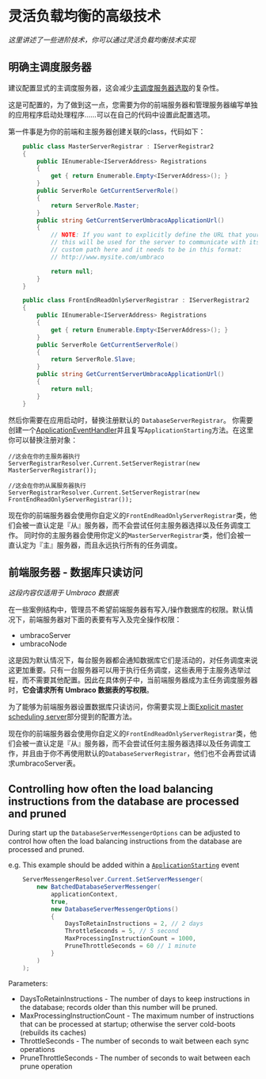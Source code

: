 # 灵活负载均衡的高级技术 #

_这里讲述了一些进阶技术，你可以通过灵活负载均衡技术实现_

## 明确主调度服务器 ##

建议配置显式的主调度服务器，这会减少[主调度服务器选取](flexible.md#scheduling-and-master-election)的复杂性。

这是可配置的，为了做到这一点，您需要为你的前端服务器和管理服务器编写单独的应用程序启动处理程序……可以在自己的代码中设置此配置选项。

第一件事是为你的前端和主服务器创建关联的class，代码如下：

```csharp
	public class MasterServerRegistrar : IServerRegistrar2
	{
		public IEnumerable<IServerAddress> Registrations
		{
			get { return Enumerable.Empty<IServerAddress>(); }
		}
		public ServerRole GetCurrentServerRole()
		{
			return ServerRole.Master;
		}
		public string GetCurrentServerUmbracoApplicationUrl()
		{
			// NOTE: If you want to explicitly define the URL that your application is running on,
			// this will be used for the server to communicate with itself, you can return the 
			// custom path here and it needs to be in this format:
			// http://www.mysite.com/umbraco

			return null;
		}
	}

	public class FrontEndReadOnlyServerRegistrar : IServerRegistrar2
	{
		public IEnumerable<IServerAddress> Registrations
		{
			get { return Enumerable.Empty<IServerAddress>(); }
		}        
		public ServerRole GetCurrentServerRole()
		{
			return ServerRole.Slave;
		}        
		public string GetCurrentServerUmbracoApplicationUrl()
		{
			return null;
		}
	}
```


然后你需要在应用启动时，替换注册默认的 `DatabaseServerRegistrar`。
你需要创建一个[ApplicationEventHandler](/Documentation/Reference/Events/Application-Startup)并且复写`ApplicationStarting`方法。在这里你可以替换注册对象：

	//这会在你的主服务器执行
	ServerRegistrarResolver.Current.SetServerRegistrar(new MasterServerRegistrar());

	//这会在你的从属服务器执行
	ServerRegistrarResolver.Current.SetServerRegistrar(new FrontEndReadOnlyServerRegistrar());

现在你的前端服务器会使用你自定义的`FrontEndReadOnlyServerRegistrar`类，他们会被一直认定是『从』服务器，而不会尝试任何主服务器选择以及任务调度工作。
同时你的主服务器会使用你定义的`MasterServerRegistrar`类，他们会被一直认定为『主』服务器，而且永远执行所有的任务调度。


## 前端服务器 - 数据库只读访问 ##

_这段内容仅适用于 Umbraco 数据表_

在一些案例结构中，管理员不希望前端服务器有写入/操作数据库的权限。默认情况下，前端服务器对下面的表要有写入及完全操作权限：

* umbracoServer
* umbracoNode

这是因为默认情况下，每台服务器都会通知数据库它们是活动的，对任务调度来说这更加重要。只有一台服务器可以用于执行任务调度，这些表用于主服务选举过程，而不需要其他配置。因此在具体例子中，当前端服务器成为主任务调度服务器时，**它会请求所有 Umbraco 数据表的写权限**。

为了能够为前端服务器设置数据库只读访问，你需要实现上面[Explicit master scheduling server](#explicit-master-scheduling-server)部分提到的配置方法。

现在你的前端服务器会使用你自定义的`FrontEndReadOnlyServerRegistrar`类，他们会被一直认定是『从』服务器，而不会尝试任何主服务器选择以及任务调度工作，并且由于你不再使用默认的`DatabaseServerRegistrar`，他们也不会再尝试请求umbracoServer表。

## Controlling how often the load balancing instructions from the database are processed and pruned ##

During start up the `DatabaseServerMessengerOptions` can be adjusted to control how often the load balancing instructions from the database are processed and pruned.

e.g. This example should be added within a [`ApplicationStarting`](../../../../Reference/Events/Application-Startup.md#startup-methods) event

```csharp
	ServerMessengerResolver.Current.SetServerMessenger(
		new BatchedDatabaseServerMessenger(
			applicationContext,
			true,
			new DatabaseServerMessengerOptions()
			{
				DaysToRetainInstructions = 2, // 2 days
				ThrottleSeconds = 5, // 5 second
				MaxProcessingInstructionCount = 1000,
				PruneThrottleSeconds = 60 // 1 minute
			}
		)
	);
```

Parameters:
- DaysToRetainInstructions - The number of days to keep instructions in the database; records older than this number will be pruned.
- MaxProcessingInstructionCount - The maximum number of instructions that can be processed at startup; otherwise the server cold-boots (rebuilds its caches)
- ThrottleSeconds  - The number of seconds to wait between each sync operations
- PruneThrottleSeconds - The number of seconds to wait between each prune operation
